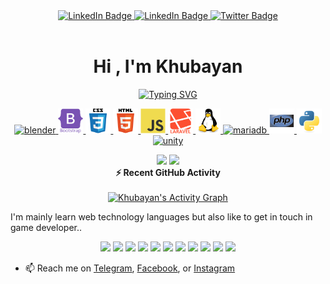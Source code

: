 



<div id="badges" align="center">
  <a href="your-linkedin-URL">
    <img src="https://img.shields.io/badge/LinkedIn-blue?style=for-the-badge&logo=linkedin&logoColor=white" alt="LinkedIn Badge"/>
  </a>
  <a href="your-youtube-URL">
    <img src="https://img.shields.io/badge/Instagram-ff69b4?style=for-the-badge&logo=linkedin&logoColor=white" alt="LinkedIn Badge"/>
  </a>
  <a href="your-twitter-URL">
    <img src="https://img.shields.io/badge/Twitter-blue?style=for-the-badge&logo=twitter&logoColor=white" alt="Twitter Badge"/>
  </a>
  <br/>
  <img src="https://komarev.com/ghpvc/?username=Khubaya&style=flat-square&color=blue" alt=""/>
  <img src="https://img.shields.io/github/followers/Khubayan?label=Follow&style=social" alt=""/>
  <h1>
    Hi , I'm Khubayan
  </h1>
  <p>
    <a href="https://git.io/typing-svg"><img src="https://readme-typing-svg.demolab.com?font=Fira+Code&size=18&color=5BCDFF&center=true&multiline=true&width=435&lines=Self+Taught+Junior+Programmer;Learner+and+Explorer;Weeb+and+Game" alt="Typing SVG" />       </a>
   
<p> <a href="https://www.blender.org/" target="_blank" rel="noreferrer"> <img src="https://download.blender.org/branding/community/blender_community_badge_white.svg" alt="blender" width="40" height="40"/> </a> <a href="https://getbootstrap.com" target="_blank" rel="noreferrer"> <img src="https://raw.githubusercontent.com/devicons/devicon/master/icons/bootstrap/bootstrap-plain-wordmark.svg" alt="bootstrap" width="40" height="40"/> </a> <a href="https://www.w3schools.com/css/" target="_blank" rel="noreferrer"> <img src="https://raw.githubusercontent.com/devicons/devicon/master/icons/css3/css3-original-wordmark.svg" alt="css3" width="40" height="40"/> </a> <a href="https://www.w3.org/html/" target="_blank" rel="noreferrer"> <img src="https://raw.githubusercontent.com/devicons/devicon/master/icons/html5/html5-original-wordmark.svg" alt="html5" width="40" height="40"/> </a> <a href="https://developer.mozilla.org/en-US/docs/Web/JavaScript" target="_blank" rel="noreferrer"> <img src="https://raw.githubusercontent.com/devicons/devicon/master/icons/javascript/javascript-original.svg" alt="javascript" width="40" height="40"/> </a> <a href="https://laravel.com/" target="_blank" rel="noreferrer"> <img src="https://raw.githubusercontent.com/devicons/devicon/master/icons/laravel/laravel-plain-wordmark.svg" alt="laravel" width="40" height="40"/> </a> <a href="https://www.linux.org/" target="_blank" rel="noreferrer"> <img src="https://raw.githubusercontent.com/devicons/devicon/master/icons/linux/linux-original.svg" alt="linux" width="40" height="40"/> </a> <a href="https://mariadb.org/" target="_blank" rel="noreferrer"> <img src="https://www.vectorlogo.zone/logos/mariadb/mariadb-icon.svg" alt="mariadb" width="40" height="40"/> </a> <a href="https://www.php.net" target="_blank" rel="noreferrer"> <img src="https://raw.githubusercontent.com/devicons/devicon/master/icons/php/php-original.svg" alt="php" width="40" height="40"/> </a> <a href="https://www.python.org" target="_blank" rel="noreferrer"> <img src="https://raw.githubusercontent.com/devicons/devicon/master/icons/python/python-original.svg" alt="python" width="40" height="40"/> </a> <a href="https://unity.com/" target="_blank" rel="noreferrer"> <img src="https://www.vectorlogo.zone/logos/unity3d/unity3d-icon.svg" alt="unity" width="40" height="40"/> </a> </p>

    
  </p>
  
<!--  ![GitHub stats] -->
 <img height="180em" src="https://github-readme-stats.vercel.app/api?username=Khubayan&show_icons=true&theme=tokyonight"/>
<!--  ![Top Langs](https://github-readme-stats.vercel.app/api/top-langs/?username=Khubayan&theme=tokyonight) -->
  <img height="180em" src="https://github-readme-stats.vercel.app/api/top-langs/?username=Khubayan&layout=compact&theme=tokyonight"/>
 <br/>
 <summary><b>⚡ Recent GitHub Activity</b></summary>
  <br/>
   <a href="https://github.com/khubayan"><img alt="Khubayan's Activity Graph" src="https://activity-graph.herokuapp.com/graph?username=khubayan&custom_title=Khubayan's%20Contribution%20Graph&theme=react-dark" /></a>
  <br/>
  
  
</div>
 <p>I'm mainly learn web technology languages but also like to get in touch in game developer..
<main>
    
</main>
  
  
<footer align="center">
<!-- 	![Pop!\_OS]() -->
	<span>
		<img src="https://img.shields.io/badge/Pop!_OS-48B9C7?style=for-the-badge&logo=Pop!_OS&logoColor=white"/>
<!-- 	<img src=""/> -->
	<img src="https://img.shields.io/badge/github-%23121011.svg?style=for-the-badge&logo=github&logoColor=white"/>
	<img src="https://img.shields.io/badge/Windows-0078D6?style=for-the-badge&logo=windows&logoColor=white"/>
	<img src="https://img.shields.io/badge/LibreOffice-%2318A303?style=for-the-badge&logo=LibreOffice&logoColor=white"/>
	<img src="https://img.shields.io/badge/Spotify-1ED760?style=for-the-badge&logo=spotify&logoColor=white"/>
	<img src="https://img.shields.io/badge/Visual%20Studio%20Code-0078d7.svg?style=for-the-badge&logo=visual-studio-code&logoColor=white"/>
	<img src="https://img.shields.io/badge/Replit-DD1200?style=for-the-badge&logo=Replit&logoColor=white"/>
	<img src="https://img.shields.io/badge/Playstation%202-003791?style=for-the-badge&logo=playstation-2&logoColor=white"/>
	<img src="https://img.shields.io/badge/Playstation%203-003791?style=for-the-badge&logo=playstation-3&logoColor=white"/>
	<img src="https://img.shields.io/badge/yarn-%232C8EBB.svg?style=for-the-badge&logo=yarn&logoColor=white"/>
	<img src="https://img.shields.io/badge/Udemy-A435F0?style=for-the-badge&logo=Udemy&logoColor=white"/>
	</span>
</footer>





- 📫 Reach me on <a href="https://t.me/Khu_Bayan27">Telegram</a>, <a href="https://www.facebook.com/khu.bayan.9">Facebook</a>, or <a href="https://www.instagram.com/khu_bayan27">Instagram</a>

<!---
Khubayan/Khubayan is a ✨ special ✨ repository because its `README.md` (this file) appears on your GitHub profile.
You can click the Preview link to take a look at your changes.
--->
